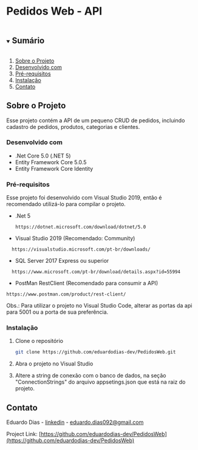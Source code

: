

<h1>Pedidos Web - API</h1>


<!-- TABLE OF CONTENTS -->
<details open="open">
  <summary><h2 style="display: inline-block">Sumário</h2></summary>
  <ol>
    <li><a href="#sobre-o-projeto">Sobre o Projeto</a></li>
    <li><a href="#desenvolvido-com">Desenvolvido com</a></li>
     <li><a href="#pré-requisitos">Pré-requisitos</a></li>
    <li><a href="#instalação">Instalação</a></li>
    <li><a href="#contato">Contato</a></li>
  </ol>
</details>



<!-- SOBRE O PROJETO -->
## Sobre o Projeto

Esse projeto contém a API de um pequeno CRUD de pedidos, incluindo cadastro de pedidos, produtos, categorias e clientes.


### Desenvolvido com

* .Net Core 5.0 (.NET 5)
* Entity Framework Core 5.0.5
* Entity Framework Core Identity


### Pré-requisitos

Esse projeto foi desenvolvido com Visual Studio 2019, então é recomendado utilizá-lo para compilar o projeto.

* .Net 5
  ```
  https://dotnet.microsoft.com/download/dotnet/5.0
  ```
* Visual Studio 2019 (Recomendado: Community)
```
  https://visualstudio.microsoft.com/pt-br/downloads/
```
* SQL Server 2017 Express ou superior
```
  https://www.microsoft.com/pt-br/download/details.aspx?id=55994
```
* PostMan RestClient (Recomendado para consumir a API)
```
https://www.postman.com/product/rest-client/
```

Obs.: Para utilizar o projeto no Visual Studio Code, alterar as portas da api para 5001 ou a porta de sua preferência.

### Instalação

1. Clone o repositório
   ```sh
   git clone https://github.com/eduardodias-dev/PedidosWeb.git
   ```
2. Abra o projeto no Visual Studio
   
3. Altere a string de conexão com o banco de dados, na seção "ConnectionStrings" do arquivo appsetings.json que está na raiz do projeto.


## Contato

Eduardo Dias - [linkedin](https://www.linkedin.com/in/eduardo-jos%C3%A9-de-oliveira-dias-5963ba57/) - eduardo.dias092@gmail.com

Project Link: [https://github.com/eduardodias-dev/PedidosWeb](https://github.com/eduardodias-dev/PedidosWeb)

